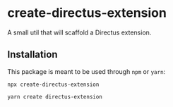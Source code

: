 # create-directus-extension

A small util that will scaffold a Directus extension.

## Installation

This package is meant to be used through `npm` or `yarn`:

```
npx create-directus-extension
```

```
yarn create directus-extension
```
